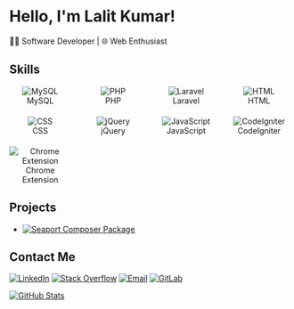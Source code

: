 # Hello, I'm Lalit Kumar!

👩‍💻 Software Developer | 🌐 Web Enthusiast 

## Skills
<div style="display: grid; grid-template-columns: repeat(4, 1fr); gap: 20px; text-align: center;">
  <div>
    <img src="https://img.icons8.com/color/48/000000/mysql.png" alt="MySQL"/>
    <br/>
    MySQL
  </div>
  <div>
    <img src="https://img.icons8.com/officel/48/000000/php-logo.png" alt="PHP"/>
    <br/>
    PHP
  </div>
  <div>
    <img src="https://img.icons8.com/ios-filled/50/000000/laravel.png" alt="Laravel"/>
    <br/>
    Laravel
  </div>
  <div>
    <img src="https://img.icons8.com/color/48/000000/html-5--v1.png" alt="HTML"/>
    <br/>
    HTML
  </div>
  <div>
    <img src="https://img.icons8.com/color/48/000000/css3.png" alt="CSS"/>
    <br/>
    CSS
  </div>
  <div>
    <img src="https://img.icons8.com/ios/50/000000/jquery.png" alt="jQuery"/>
    <br/>
    jQuery
  </div>
  <div>
    <img src="https://img.icons8.com/ios-filled/50/000000/javascript.png" alt="JavaScript"/>
    <br/>
    JavaScript
  </div>
  <div>
    <img src="https://codeigniter.com/assets/icons/ci-logo.png" alt="CodeIgniter"/>
    <br/>
    CodeIgniter
  </div>
  <div>
    <img src="https://img.icons8.com/color/48/000000/chrome.png" alt="Chrome Extension"/>
    <br/>
    Chrome Extension
  </div>
</div>

## Projects
- [![Seaport Composer Package](https://img.shields.io/badge/Seaport%20Package-4E5D94?style=for-the-badge&logo=composer&logoColor=white)](https://packagist.org/packages/seaport/database)

## Contact Me
[![LinkedIn](https://img.shields.io/badge/LinkedIn-0077B5?style=for-the-badge&logo=linkedin&logoColor=white)](https://www.linkedin.com/in/lalit-kumar-a0512a146)
[![Stack Overflow](https://img.shields.io/badge/Stack%20Overflow-FE7A16?style=for-the-badge&logo=stack-overflow&logoColor=white)](https://stackoverflow.com/users/9725461)
[![Email](https://img.shields.io/badge/Email-D14836?style=for-the-badge&logo=gmail&logoColor=white)](mailto:lalitrana396@gmail.com)
[![GitLab](https://img.shields.io/badge/GitLab-FC6D26?style=for-the-badge&logo=gitlab&logoColor=white)](https://gitlab.com/lalit_aspl)


[![GitHub Stats](https://github-readme-stats.vercel.app/api?username=lalit-aspl&show_icons=true)](https://github.com/lalit-aspl)
